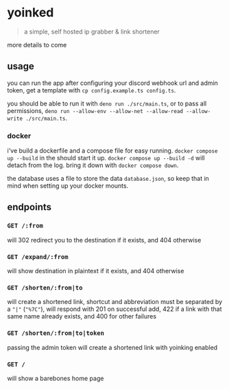 # yoinked
> a simple, self hosted ip grabber & link shortener

more details to come

## usage
you can run the app after configuring your discord webhook url and admin token, get a template with `cp config.example.ts config.ts`.

you should be able to run it with `deno run ./src/main.ts`, or to pass all permissions, `deno run --allow-env --allow-net --allow-read --allow-write ./src/main.ts`.

### docker
i've build a dockerfile and a compose file for easy running. `docker compose up --build` in the should start it up. `docker compose up --build -d` will detach from the log. bring it down with `docker compose down`.

the database uses a file to store the data `database.json`, so keep that in mind when setting up your docker mounts.

## endpoints

### `GET /:from`
will 302 redirect you to the destination if it exists, and 404 otherwise

### `GET /expand/:from`
will show destination in plaintext if it exists, and 404 otherwise

### `GET /shorten/:from|to`
will create a shortened link, shortcut and abbreviation must be separated by a `"|"` (`"%7C"`), will respond with 201 on successful add, 422 if a link with that same name already exists, and 400 for other failures

### `GET /shorten/:from|to|token`
passing the admin token will create a shortened link with yoinking enabled

### `GET /`
will show a barebones home page

